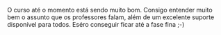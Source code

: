 O curso até o momento está sendo muito bom. Consigo entender muito bem o assunto que os professores falam, além de um excelente suporte disponível para todos. Eséro conseguir ficar até a fase fina ;-)